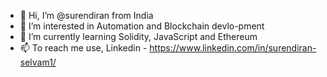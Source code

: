 - 👋 Hi, I’m @surendiran from India 
- 👀 I’m interested in Automation and Blockchain devlo-pment
- 🌱 I’m currently learning Solidity, JavaScript and Ethereum
- 📫 To reach me use, Linkedin - https://www.linkedin.com/in/surendiran-selvam1/

<!---
suren-qa/suren-qa is a ✨ special ✨ repository because its `README.md` (this file) appears on your GitHub profile.
You can click the Preview link to take a look at your changes.
--->
